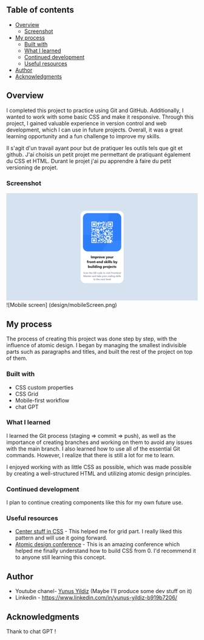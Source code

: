 ## Table of contents

- [Overview](#overview)
  - [Screenshot](#screenshot)
- [My process](#my-process)
  - [Built with](#built-with)
  - [What I learned](#what-i-learned)
  - [Continued development](#continued-development)
  - [Useful resources](#useful-resources)
- [Author](#author)
- [Acknowledgments](#acknowledgments)

## Overview

I completed this project to practice using Git and GitHub. Additionally, I wanted to work with some basic CSS and make it responsive. Through this project, I gained valuable experience in version control and web development, which I can use in future projects. Overall, it was a great learning opportunity and a fun challenge to improve my skills.

Il s'agit d'un travail ayant pour but de pratiquer les outils tels que git et github. J'ai choisis un petit projet me permettant de pratiquant également du CSS et HTML. Durant le projet j'ai pu apprendre à faire du petit versioning de projet. 

### Screenshot

![Desktop screen](design/DesktopScreen.png)
![Mobile screen] (design/mobileScreen.png)


## My process

The process of creating this project was done step by step, with the influence of atomic design. I began by managing the smallest indivisible parts such as paragraphs and titles, and built the rest of the project on top of them.

### Built with

- CSS custom properties
- CSS Grid
- Mobile-first workflow
- chat GPT

### What I learned

I learned the Git process (staging => commit => push), as well as the importance of creating branches and working on them to avoid any issues with the main branch. I also learned how to use all of the essential Git commands. However, I realize that there is still a lot for me to learn.

I enjoyed working with as little CSS as possible, which was made possible by creating a well-structured HTML and utilizing atomic design principles.

### Continued development

I plan to continue creating components like this for my own future use.

### Useful resources

- [Center stuff in CSS](https://www.youtube.com/watch?v=5kU3xE0AinM&t=508s) - This helped me for grid part. I really liked this pattern and will use it going forward.
- [Atomic design conference](https://www.youtube.com/watch?v=W-h1FtNYim4) - This is an amazing conference which helped me finally understand how to build CSS from 0. I'd recommend it to anyone still learning this concept.

## Author

- Youtube chanel- [Yunus Yildiz](https://www.youtube.com/channel/UCHcbGs0_a6xnTPpbkoRaGuw) (Maybe I'll produce some dev stuff on it)
- Linkedin - https://www.linkedin.com/in/yunus-yildiz-b919b7206/

## Acknowledgments

Thank to chat GPT !
